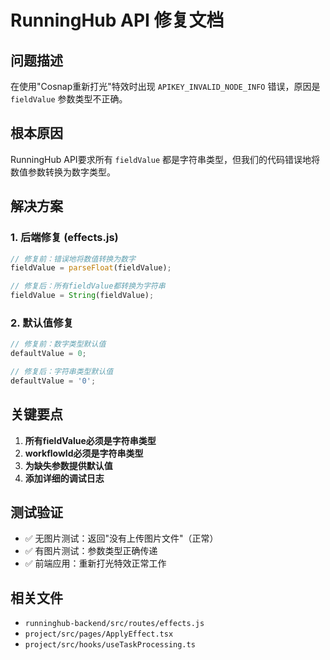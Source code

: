 # RunningHub API 修复文档

## 问题描述

在使用"Cosnap重新打光"特效时出现 `APIKEY_INVALID_NODE_INFO` 错误，原因是 `fieldValue` 参数类型不正确。

## 根本原因

RunningHub API要求所有 `fieldValue` 都是字符串类型，但我们的代码错误地将数值参数转换为数字类型。

## 解决方案

### 1. 后端修复 (effects.js)

```javascript
// 修复前：错误地将数值转换为数字
fieldValue = parseFloat(fieldValue);

// 修复后：所有fieldValue都转换为字符串
fieldValue = String(fieldValue);
```

### 2. 默认值修复

```javascript
// 修复前：数字类型默认值
defaultValue = 0;

// 修复后：字符串类型默认值
defaultValue = '0';
```

## 关键要点

1. **所有fieldValue必须是字符串类型**
2. **workflowId必须是字符串类型**
3. **为缺失参数提供默认值**
4. **添加详细的调试日志**

## 测试验证

- ✅ 无图片测试：返回"没有上传图片文件"（正常）
- ✅ 有图片测试：参数类型正确传递
- ✅ 前端应用：重新打光特效正常工作

## 相关文件

- `runninghub-backend/src/routes/effects.js`
- `project/src/pages/ApplyEffect.tsx`
- `project/src/hooks/useTaskProcessing.ts` 